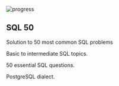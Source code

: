 ![progress](https://img.shields.io/badge/Progress:-35_/_50-plastic)
## SQL 50

Solution to 50 most common SQL problems

Basic to intermediate SQL topics.

50 essential SQL questions.

PostgreSQL dialect.
